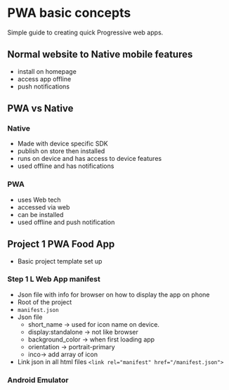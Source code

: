 # PWA basic concepts

Simple guide to creating quick Progressive web apps.

## Normal website to Native mobile features

* install on homepage
* access app offline
* push notifications

## PWA vs Native

### Native

* Made with device specific SDK
* publish on store then installed
* runs on device and has access to device features
* used offline and has notifications 

### PWA

* uses Web tech
* accessed via web
* can be installed
* used offline and push notification

## Project 1 PWA Food App

* Basic project template set up 

### Step 1 L Web App manifest

* Json file with info for browser on how to display the app on phone
* Root of the project
* `manifest.json`
* Json file
  * short_name ->  used for icon name on device.
  * display:standalone -> not like browser
  * background_color -> when first loading app
  * orientation -> portrait-primary
  * inco-> add array of icon 
* Link json in all html files `<link rel="manifest" href="/manifest.json">`

### Android Emulator 
